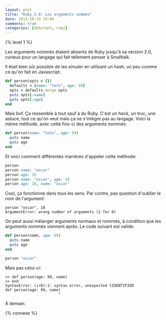 ```yaml
---
layout: post
title: "Ruby 2.0: Les arguments nommés"
date: 2013-10-14 19:04
comments: true
categories: [débutant, ruby]
---
```


{% level 1 %}

Les arguments nommés étaient absents de Ruby jusqu'à sa version 2.0, curieux
pour un langage qui fait tellement penser à Smalltalk.

<!-- more -->

Il était bien sûr possible de les *simuler* en utilisant un hash, un peu
comme ce qu'on fait en Javascript:

``` ruby
def person(opts = {})
  defaults = {name: "toto", age: 99}
  opts = defaults.merge opts
  puts opts[:name]
  puts opts[:age]
end
```

Mais bof. Ça ressemble à tout sauf à du Ruby. C'est un *hack*, un truc, une
astuce, tout ce qu'on veut mais ça ne s'intègre pas au langage.
Voici la même méthode, avec cette fois-ci des arguments nommés:

``` ruby
def person(name: "toto", age: 99)
  puts name
  puts age
end
```

Et voici comment différentes manières d'appeler cette méthode:

``` ruby
person
person name: "oscar"
person age: 18
person name: "oscar", age: 18
person age: 18, name: "oscar"
```

Cool, ça fonctionne dans tous les sens. Par contre, pas question d'oublier
le nom de l'argument:

``` irb
person "oscar", 18
ArgumentError: wrong number of arguments (2 for 0)
```

On peut aussi mélanger arguments normaux et nommés, à condition que les
arguments nommés viennent après. Le code suivant est valide:

``` ruby
def person(name, age: 99)
  puts name
  puts age
end

person "oscar"
```

Mais pas celui-ci:

``` irb
>> def person(age: 99, name)
>> end
SyntaxError: (irb):1: syntax error, unexpected tIDENTIFIER
def person(age: 99, name)
                        ^
```

À demain.

{% connexe %}

